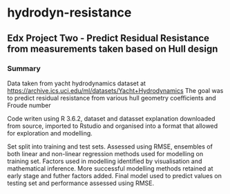# hydrodyn-resistance
## Edx Project Two - Predict Residual Resistance from measurements taken based on Hull design

### Summary
Data taken from yacht hydrodynamics dataset at https://archive.ics.uci.edu/ml/datasets/Yacht+Hydrodynamics
The goal was to predict residual resistance from various hull geometry coefficients and Froude number

Code writen using R 3.6.2, dataset and datasset explanation downloaded from source, imported to Rstudio and organised into a format that allowed for exploration and modelling.

Set split into training and test sets.
Assessed using RMSE, ensembles of both linear and non-linear regression methods used for modelling on training set. Factors used in modelling identified by visualisation and mathematical inference.
More successful modelling methods retained at early stage and futher factors added.
Final model used to predict values on testing set and performance assessed using RMSE.
